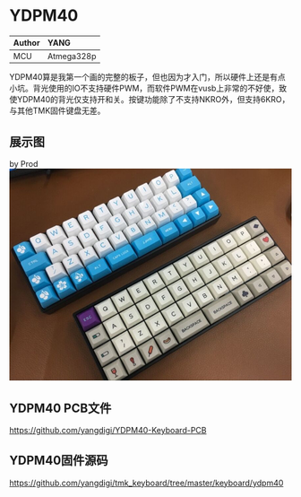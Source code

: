 # YDPM40

|Author |YANG |
|:--- |:--- |
|MCU|Atmega328p|

YDPM40算是我第一个画的完整的板子，但也因为才入门，所以硬件上还是有点小坑。背光使用的IO不支持硬件PWM，而软件PWM在vusb上非常的不好使，致使YDPM40的背光仅支持开和关。按键功能除了不支持NKRO外，但支持6KRO，与其他TMK固件键盘无差。


## 展示图
by Prod
![](assets/ydpm40-01.jpg)


## YDPM40 PCB文件
https://github.com/yangdigi/YDPM40-Keyboard-PCB


## YDPM40固件源码
https://github.com/yangdigi/tmk_keyboard/tree/master/keyboard/ydpm40

